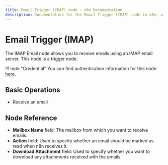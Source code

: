```yaml
---
title: Email Trigger (IMAP) node - n8n Documentation
description: Documentation for the Email Trigger (IMAP) node in n8n, a workflow automation platform. Includes guidance on usage, and links to examples.
---
```


# Email Trigger (IMAP)

The IMAP Email node allows you to receive emails using an IMAP email server. This node is a trigger node.

!!! note "Credential"
    You can find authentication information for this node [here](/integrations/builtin/credentials/imap/).


## Basic Operations

- Receive an email

## Node Reference

- **Mailbox Name** field: The mailbox from which you want to receive emails.
- **Action** field: Used to specify whether an email should be marked as read when n8n receives it.
- **Download Attachment** field: Used to specify whether you want to download any attachments received with the emails.

